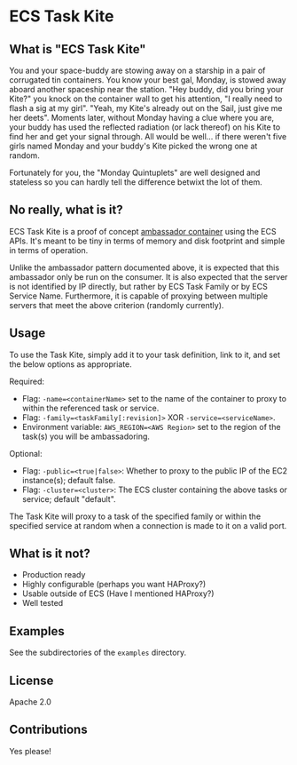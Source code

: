 # ECS Task Kite

## What is "ECS Task Kite"

You and your space-buddy are stowing away on a starship in a pair of corrugated
tin containers. You know your best gal, Monday, is stowed away aboard another
spaceship near the station. "Hey buddy, did you bring your Kite?" you knock on
the container wall to get his attention, "I really need to flash a sig at my
girl". "Yeah, my Kite's already out on the Sail, just give me her deets".
Moments later, without Monday having a clue where you are, your buddy has used
the reflected radiation (or lack thereof) on his Kite to find her and get your
signal through. All would be well&hellip; if there weren't five girls named
Monday and your buddy's Kite picked the wrong one at random.

Fortunately for you, the "Monday Quintuplets" are well designed and stateless
so you can hardly tell the difference betwixt the lot of them.

## No really, what is it?

ECS Task Kite is a proof of concept [ambassador
container](https://docs.docker.com/articles/ambassador_pattern_linking/) using
the ECS APIs.  It's meant to be tiny in terms of memory and disk footprint and
simple in terms of operation.

Unlike the ambassador pattern documented above, it is expected that this
ambassador only be run on the consumer. It is also expected that the server is
not identified by IP directly, but rather by ECS Task Family or by ECS Service
Name. Furthermore, it is capable of proxying between multiple servers that meet
the above criterion (randomly currently).

## Usage

To use the Task Kite, simply add it to your task definition, link to it, and
set the below options as appropriate.

Required:
 * Flag: `-name=<containerName>` set to the name of the container to proxy to within the referenced task or service.
 * Flag: `-family=<taskFamily[:revision]>` XOR `-service=<serviceName>`.
 * Environment variable: `AWS_REGION=<AWS Region>` set to the region of the task(s) you will be ambassadoring.

Optional:
 * Flag: `-public=<true|false>`: Whether to proxy to the public IP of the EC2 instance(s); default false.
 * Flag: `-cluster=<cluster>`: The ECS cluster containing the above tasks or service; default "default".

The Task Kite will proxy to a task of the specified family or within the
specified service at random when a connection is made to it on a valid port.

## What is it not?

* Production ready
* Highly configurable (perhaps you want HAProxy?)
* Usable outside of ECS (Have I mentioned HAProxy?)
* Well tested

## Examples

See the subdirectories of the `examples` directory.

## License

Apache 2.0

## Contributions

Yes please!
